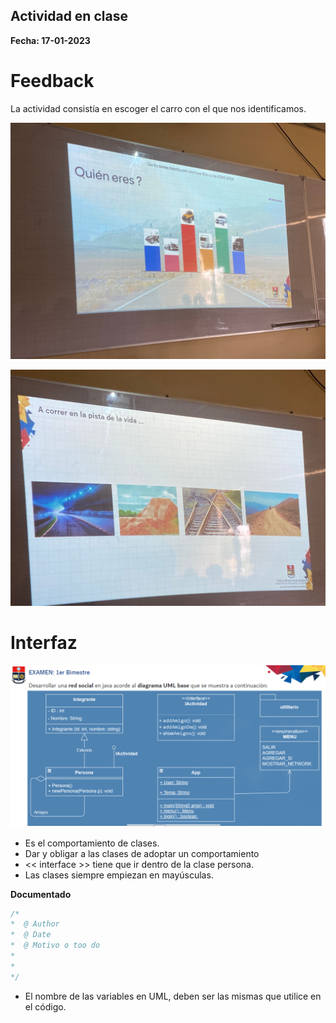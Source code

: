 ## Actividad en clase

**Fecha: 17-01-2023**

# Feedback
La actividad consistía en escoger el carro con el que nos identificamos.

![carros](imagen1.png)

![camino](imagen2.png)

# Interfaz
![interfaz](exinterfaz.png)
- Es el comportamiento de clases.
- Dar y obligar a las clases de adoptar un comportamiento
- << interface >> tiene que ir dentro de la clase persona.
- Las clases siempre empiezan en mayúsculas.

**Documentado**
```java
/* 
*  @ Author 
*  @ Date
*  @ Motivo o too do
*
*
*/
```
- El nombre de las variables en UML, deben ser las mismas que utilice en el código.
